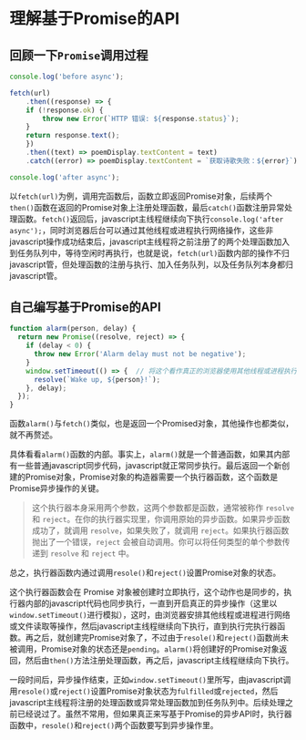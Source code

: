 # 理解基于Promise的API

## 回顾一下`Promise`调用过程

~~~javascript
console.log('before async');

fetch(url)
    .then((response) => {
    if (!response.ok) {
        throw new Error(`HTTP 错误: ${response.status}`);
    }
    return response.text();
    })
    .then((text) => poemDisplay.textContent = text)
    .catch((error) => poemDisplay.textContent = `获取诗歌失败：${error}`);

console.log('after async');
~~~

以`fetch(url)`为例，调用完函数后，函数立即返回Promise对象，后续两个`then()`函数在返回的Promise对象上注册处理函数，最后`catch()`函数注册异常处理函数。`fetch()`返回后，javascript主线程继续向下执行`console.log('after async');`，同时浏览器后台可以通过其他线程或进程执行网络操作，这些非javascript操作成功结束后，javascript主线程将之前注册了的两个处理函数加入到任务队列中，等待空闲时再执行，也就是说，`fetch(url)`函数内部的操作不归javascript管，但处理函数的注册与执行、加入任务队列，以及任务队列本身都归javascript管。

## 自己编写基于Promise的API

~~~javascript
function alarm(person, delay) {
  return new Promise((resolve, reject) => {
    if (delay < 0) {
      throw new Error('Alarm delay must not be negative');
    }
    window.setTimeout(() => {  // 将这个看作真正的浏览器使用其他线程或进程执行的网络操作。
      resolve(`Wake up, ${person}!`);
    }, delay);
  });
}
~~~

函数`alarm()`与`fetch()`类似，也是返回一个Promised对象，其他操作也都类似，就不再赘述。

具体看看`alarm()`函数的内部。事实上，`alarm()`就是一个普通函数，如果其内部有一些普通javascript同步代码，javascript就正常同步执行。最后返回一个新创建的Promise对象，Promise对象的构造器需要一个执行器函数，这个函数是Promise异步操作的关键。

> 这个执行器本身采用两个参数，这两个参数都是函数，通常被称作 `resolve` 和 `reject`。在你的执行器实现里，你调用原始的异步函数。如果异步函数成功了，就调用 `resolve`，如果失败了，就调用 `reject`。如果执行器函数抛出了一个错误，`reject` 会被自动调用。你可以将任何类型的单个参数传递到 `resolve` 和 `reject` 中。

总之，执行器函数内通过调用`resole()`和`reject()`设置Promise对象的状态。

这个执行器函数会在 Promise 对象被创建时立即执行，这个动作也是同步的，执行器内部的javascript代码也同步执行，一直到开启真正的异步操作（这里以`window.setTimeout()`进行模拟），这时，由浏览器安排其他线程或进程进行网络或文件读取等操作，然后javascript主线程继续向下执行，直到执行完执行器函数。再之后，就创建完Promise对象了，不过由于`resole()`和`reject()`函数尚未被调用，Promise对象的状态还是`pending`。`alarm()`将创建好的Promise对象返回，然后由`then()`方法注册处理函数，再之后，javascript主线程继续向下执行。

一段时间后，异步操作结束，正如`window.setTimeout()`里所写，由javascript调用`resole()`或`reject()`设置Promise对象状态为`fulfilled`或`rejected`，然后javascript主线程将注册的处理函数或异常处理函数加到任务队列中。后续处理之前已经说过了。虽然不常用，但如果真正来写基于Promise的异步API时，执行器函数中，`resole()`和`reject()`两个函数要写到异步操作里。
